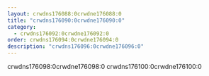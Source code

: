 ```yaml
---
layout: crwdns176088:0crwdne176088:0
title: "crwdns176090:0crwdne176090:0"
category:
  - crwdns176092:0crwdne176092:0
order: crwdns176094:0crwdne176094:0
description: "crwdns176096:0crwdne176096:0"
---
```


crwdns176098:0crwdne176098:0 crwdns176100:0crwdne176100:0